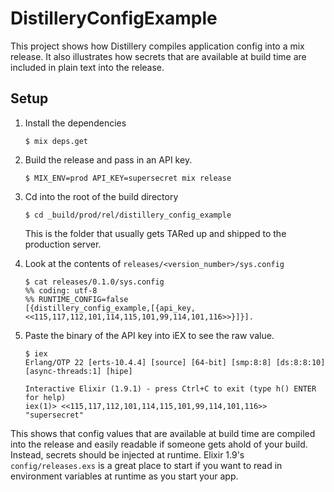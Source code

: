# DistilleryConfigExample

This project shows how Distillery compiles application config into a
mix release. It also illustrates how secrets that are available at
build time are included in plain text into the release.

## Setup

1. Install the dependencies

    ```
    $ mix deps.get
    ```

2. Build the release and pass in an API key.

    ```
    $ MIX_ENV=prod API_KEY=supersecret mix release
    ```

3. Cd into the root of the build directory

    ```
    $ cd _build/prod/rel/distillery_config_example
    ```

    This is the folder that usually gets TARed up and shipped to
    the production server.

4. Look at the contents of `releases/<version_number>/sys.config`

    ```
    $ cat releases/0.1.0/sys.config
    %% coding: utf-8
    %% RUNTIME_CONFIG=false
    [{distillery_config_example,[{api_key,<<115,117,112,101,114,115,101,99,114,101,116>>}]}].
    ```

5. Paste the binary of the API key into iEX to see the raw value.

    ```
    $ iex
    Erlang/OTP 22 [erts-10.4.4] [source] [64-bit] [smp:8:8] [ds:8:8:10] [async-threads:1] [hipe]

    Interactive Elixir (1.9.1) - press Ctrl+C to exit (type h() ENTER for help)
    iex(1)> <<115,117,112,101,114,115,101,99,114,101,116>>
    "supersecret"
    ```

This shows that config values that are available at build time are compiled into the release and easily
readable if someone gets ahold of your build. Instead, secrets should be injected at runtime. Elixir
1.9's `config/releases.exs` is a great place to start if you want to read in environment variables
at runtime as you start your app.
